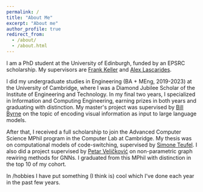 ```yaml
---
permalink: /
title: "About Me"
excerpt: "About me"
author_profile: true
redirect_from: 
  - /about/
  - /about.html
---
```


I am a PhD student at the University of Edinburgh, funded by an EPSRC scholarship. My supervisors are [Frank Keller](https://homepages.inf.ed.ac.uk/keller/) and [Alex Lascarides](https://homepages.inf.ed.ac.uk/alex/).

I did my undergraduate studies in Engineering (BA + MEng, 2019-2023) at the University of Cambridge, where I was a Diamond Jubilee Scholar of the Institute of Engineering and Technology.
In my final two years, I specialized in Information and Computing Engineering, earning prizes in both years and graduating with distinction.
My master's project was supervised by [Bill Byrne](https://sites.google.com/view/bill-byrne/) on the topic of encoding visual information as input to large language models.

After that, I received a full scholarship to join the Advanced Computer Science MPhil program in the Computer Lab at Cambridge.
My thesis was on computational models of code-switching, supervised by [Simone Teufel](https://www.cl.cam.ac.uk/~sht25/).
I also did a project supervised by [Petar Veličković](https://petar-v.com/) on non-parametric graph rewiring methods for GNNs.
I graduated from this MPhil with distinction in the top 10 of my cohort.

In /hobbies I have put something (I think is) cool which I've done each year in the past few years. 